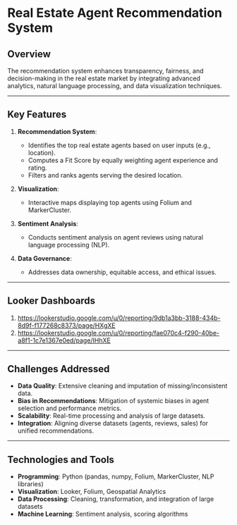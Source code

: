 # Real Estate Agent Recommendation System

## Overview

The recommendation system enhances transparency, fairness, and decision-making in the real estate market by integrating advanced analytics, natural language processing, and data visualization techniques.

---

## Key Features

1. **Recommendation System**:
   - Identifies the top real estate agents based on user inputs (e.g., location).
   - Computes a Fit Score by equally weighting agent experience and rating.
   - Filters and ranks agents serving the desired location.

2. **Visualization**:
   - Interactive maps displaying top agents using Folium and MarkerCluster.

3. **Sentiment Analysis**:
   - Conducts sentiment analysis on agent reviews using natural language processing (NLP).

4. **Data Governance**:
   - Addresses data ownership, equitable access, and ethical issues.

---

## Looker Dashboards

1. https://lookerstudio.google.com/u/0/reporting/9db1a3bb-3188-434b-8d9f-f177268c8373/page/HXgXE
2. https://lookerstudio.google.com/u/0/reporting/fae070c4-f290-40be-a8f1-1c7e1367e0ed/page/IHhXE

---

## Challenges Addressed

- **Data Quality**: Extensive cleaning and imputation of missing/inconsistent data.
- **Bias in Recommendations**: Mitigation of systemic biases in agent selection and performance metrics.
- **Scalability**: Real-time processing and analysis of large datasets.
- **Integration**: Aligning diverse datasets (agents, reviews, sales) for unified recommendations.

---

## Technologies and Tools

- **Programming**: Python (pandas, numpy, Folium, MarkerCluster, NLP libraries)
- **Visualization**: Looker, Folium, Geospatial Analytics
- **Data Processing**: Cleaning, transformation, and integration of large datasets
- **Machine Learning**: Sentiment analysis, scoring algorithms
